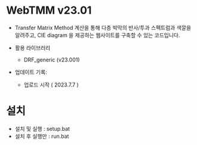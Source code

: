 # WebTMM v23.01
- Transfer Matrix Method 계산을 통해 다층 박막의 반사/투과 스펙트럼과 색깔을 알려주고,
CIE diagram 을 제공하는 웹사이트를 구축할 수 있는 코드입니다.

- 활용 라이브러리
  - DRF_generic (v23.001)

- 업데이트 기록: 
  - 업로드 시작 ( 2023.7.7 )

# 설치 
 - 설치 및 실행 : setup.bat
 - 설치 후 실행만 : run.bat